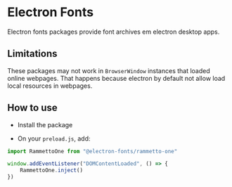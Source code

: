 # Electron Fonts

Electron fonts packages provide font archives em electron desktop apps.

## Limitations

These packages may not work in `BrowserWindow` instances that loaded online webpages. That happens because electron by default not allow load local resources in webpages.

## How to use

* Install the package

* On your `preload.js`, add:

```ts
import RammettoOne from "@electron-fonts/rammetto-one"

window.addEventListener("DOMContentLoaded", () => {
    RammettoOne.inject()
})
```